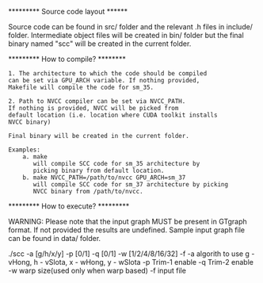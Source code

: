 ********* Source code layout ******

Source code can be found in src/ folder
and the relevant .h files in include/ folder.
Intermediate object files will be created 
in bin/ folder but the final binary named "scc" 
will be created in the current folder.


********* How to compile? ********

    1. The architecture to which the code should be compiled
    can be set via GPU_ARCH variable. If nothing provided,
    Makefile will compile the code for sm_35.

    2. Path to NVCC compiler can be set via NVCC_PATH.
    If nothing is provided, NVCC will be picked from
    default location (i.e. location where CUDA toolkit installs
    NVCC binary)

    Final binary will be created in the current folder.
 
    Examples:
        a. make 
           will compile SCC code for sm_35 architecture by
           picking binary from default location. 
        b. make NVCC_PATH=/path/to/nvcc GPU_ARCH=sm_37 
           will compile SCC code for sm_37 architecture by picking
           NVCC binary from /path/to/nvcc.


********* How to execute? *********

WARNING:
Please note that the input graph MUST be present in
GTgraph format. If not provided the results are undefined. 
Sample input graph file can be found in data/ folder.


./scc -a [g/h/x/y] -p [0/1] -q [0/1] -w [1/2/4/8/16/32] -f <file>
-a algorith to use   g - vHong, h - vSlota, x - wHong, y - wSlota
-p Trim-1 enable
-q Trim-2 enable
-w warp size(used only when warp based)
-f input file
